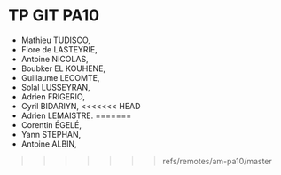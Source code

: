 # TP GIT PA10

- Mathieu TUDISCO,
- Flore de LASTEYRIE,
- Antoine NICOLAS,
- Boubker EL KOUHENE,
- Guillaume LECOMTE,
- Solal LUSSEYRAN,
- Adrien FRIGERIO,
- Cyril BIDARIYN,
<<<<<<< HEAD
- Adrien LEMAISTRE.
=======
- Corentin ÉGELÉ,
- Yann STEPHAN,
- Antoine ALBIN,

>>>>>>> refs/remotes/am-pa10/master
